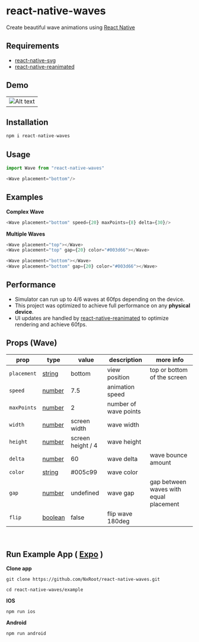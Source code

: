 # react-native-waves 
Create beautiful wave animations using [React Native](https://reactnative.dev/)

## Requirements
* [react-native-svg](https://github.com/react-native-svg/react-native-svg#installation)
* [react-native-reanimated](https://docs.swmansion.com/react-native-reanimated/)

## Demo 

||
|-|
|  <img src="https://i.ibb.co/SR6kd3B/RPReplay-Final1655390147.gif" alt="Alt text" style="float: left" title="Optional title"> |



## Installation
```ts
npm i react-native-waves
```

## Usage
```ts
import Wave from "react-native-waves"

<Wave placement="bottom"/>
```


## Examples

**Complex Wave**
```ts
<Wave placement="bottom" speed={20} maxPoints={8} delta={30}/>
```

**Multiple Waves**
```ts
<Wave placement="top"></Wave>
<Wave placement="top" gap={20} color="#003d66"></Wave>

<Wave placement="bottom"></Wave>
<Wave placement="bottom" gap={20} color="#003d66"></Wave>
```

## Performance
* Simulator can run up to 4/6 waves at 60fps depending on the device.
* This project was optimized to achieve full performance on any **physical device**.
* UI updates are handled by [react-native-reanimated](https://docs.swmansion.com/react-native-reanimated/) to optimize rendering and achieve 60fps.

## Props (Wave)

| prop      | type   | value             | description           | more info                                               |
|-----------|--------|-------------------|-----------------------|-------------------------------------------------------|
| `placement` | [string](https://github.com/NxRoot/react-native-waves#placement) | bottom         | view position         |          top or bottom of the screen       |
| `speed`     | [number](https://github.com/NxRoot/react-native-waves#speed) | 7.5                | animation speed       |                                            |
| `maxPoints` | [number](https://github.com/NxRoot/react-native-waves#maxPoints) | 2              | number of wave points |                                            |
| `width`     | [number](https://github.com/NxRoot/react-native-waves#width) | screen width       | wave width            |                                            |
| `height`    | [number](https://github.com/NxRoot/react-native-waves#height) | screen height / 4 | wave height           |                                            |
| `delta`     | [number](https://github.com/NxRoot/react-native-waves#delta) | 60                 | wave delta            |           wave bounce amount               |
| `color`     | [string](https://github.com/NxRoot/react-native-waves#color) | #005c99            | wave color            |                                            |
| `gap`       | [number](https://github.com/NxRoot/react-native-waves#gap) | undefined            | wave gap              | gap between waves with equal placement |
| `flip`       | [boolean](https://github.com/NxRoot/react-native-waves#flip) | false            | flip wave 180deg              |  |

<br/>

## Run Example App ( [Expo](https://docs.expo.dev/get-started/installation/) )
**Clone app**

```
git clone https://github.com/NxRoot/react-native-waves.git
```
```
cd react-native-waves/example
```
**IOS**
```
npm run ios
```

**Android**
```
npm run android
```
